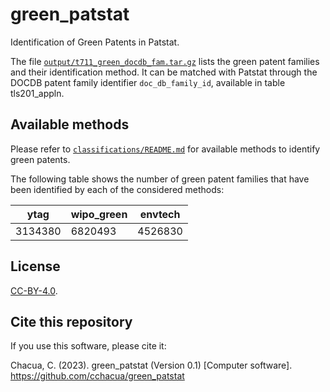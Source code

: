 # green_patstat
Identification of Green Patents in Patstat.


The file [`output/t711_green_docdb_fam.tar.gz`](https://github.com/cchacua/green_patstat/blob/main/output/t711_green_docdb_fam.tar.gz) lists the green patent families and their identification method. It can be matched with Patstat through the DOCDB patent family identifier `doc_db_family_id`, available in table tls201_appln.

## Available methods

Please refer to [`classifications/README.md`](https://github.com/cchacua/green_patstat/blob/main/classifications/README.md) for available methods to identify green patents. 

The following table shows the number of green patent families that have been identified by each of the considered methods:

|  ytag   | wipo_green | envtech |
|---------|------------|---------|
| 3134380 |    6820493 | 4526830 |



## License
[CC-BY-4.0](https://creativecommons.org/licenses/by/4.0/).


## Cite this repository
If you use this software, please cite it:

Chacua, C. (2023). green_patstat (Version 0.1) [Computer software]. https://github.com/cchacua/green_patstat
